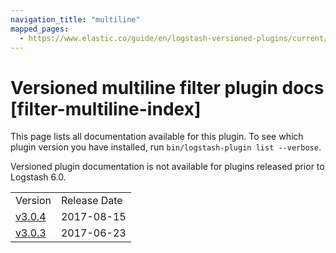 ```yaml
---
navigation_title: "multiline"
mapped_pages:
  - https://www.elastic.co/guide/en/logstash-versioned-plugins/current/filter-multiline-index.html
---
```


# Versioned multiline filter plugin docs [filter-multiline-index]

This page lists all documentation available for this plugin. To see which plugin version you have installed, run `bin/logstash-plugin list --verbose`.

Versioned plugin documentation is not available for plugins released prior to Logstash 6.0.

| | |
| :- | :- |
| Version | Release Date |
| [v3.0.4](v3-0-4-plugins-filters-multiline.md) | 2017-08-15 |
| [v3.0.3](v3-0-3-plugins-filters-multiline.md) | 2017-06-23 |
